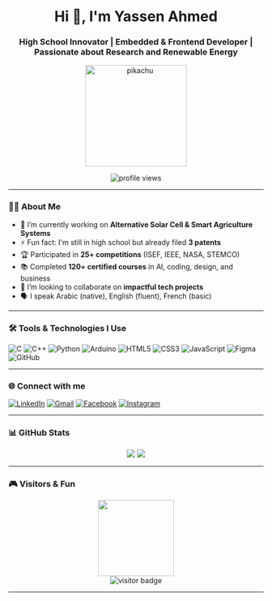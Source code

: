 <h1 align="center">Hi 👋, I'm Yassen Ahmed</h1>
<h3 align="center">High School Innovator | Embedded & Frontend Developer | Passionate about Research and Renewable Energy</h3>

<p align="center">
  <img src="https://github.com/YOUR_USERNAME/YOUR_USERNAME/raw/main/pokemon.gif" width="200" alt="pikachu">
</p>

<p align="center">
  <img src="https://komarev.com/ghpvc/?username=YOUR_USERNAME&label=Profile%20views&color=0e75b6&style=flat" alt="profile views" />
</p>

---

### 👨‍💻 About Me

- 🔭 I’m currently working on **Alternative Solar Cell & Smart Agriculture Systems**
- ⚡ Fun fact: I'm still in high school but already filed **3 patents**
- 🏆 Participated in **25+ competitions** (ISEF, IEEE, NASA, STEMCO)
- 📚 Completed **120+ certified courses** in AI, coding, design, and business
- 👯 I’m looking to collaborate on **impactful tech projects**
- 🗣 I speak Arabic (native), English (fluent), French (basic)

---

### 🛠️ Tools & Technologies I Use

![C](https://img.shields.io/badge/C-00599C?style=flat&logo=c&logoColor=white)
![C++](https://img.shields.io/badge/C++-00599C?style=flat&logo=c%2B%2B&logoColor=white)
![Python](https://img.shields.io/badge/Python-3670A0?style=flat&logo=python&logoColor=white)
![Arduino](https://img.shields.io/badge/Arduino-00979D?style=flat&logo=arduino&logoColor=white)
![HTML5](https://img.shields.io/badge/HTML5-E34F26?style=flat&logo=html5&logoColor=white)
![CSS3](https://img.shields.io/badge/CSS3-1572B6?style=flat&logo=css3&logoColor=white)
![JavaScript](https://img.shields.io/badge/JavaScript-F7DF1E?style=flat&logo=javascript&logoColor=black)
![Figma](https://img.shields.io/badge/Figma-F24E1E?style=flat&logo=figma&logoColor=white)
![GitHub](https://img.shields.io/badge/GitHub-181717?style=flat&logo=github&logoColor=white)

---

### 🌐 Connect with me

[![LinkedIn](https://img.shields.io/badge/LinkedIn-blue?style=flat&logo=linkedin&logoColor=white)](https://www.linkedin.com/in/YOUR_LINKEDIN/)
[![Gmail](https://img.shields.io/badge/Email-D14836?style=flat&logo=gmail&logoColor=white)](mailto:yassen.2323053@stemqena.moe.edu.eg)
[![Facebook](https://img.shields.io/badge/Facebook-1877F2?style=flat&logo=facebook&logoColor=white)](https://facebook.com/YOUR_FACEBOOK)
[![Instagram](https://img.shields.io/badge/Instagram-E4405F?style=flat&logo=instagram&logoColor=white)](https://instagram.com/YOUR_INSTAGRAM)

---

### 📊 GitHub Stats

<p align="center">
  <img src="https://github-readme-stats.vercel.app/api?username=YOUR_USERNAME&show_icons=true&theme=tokyonight" />
  <img src="https://github-readme-streak-stats.herokuapp.com/?user=YOUR_USERNAME&theme=tokyonight" />
</p>

---

### 🎮 Visitors & Fun

<p align="center">
  <img src="https://github.com/YOUR_USERNAME/YOUR_USERNAME/raw/main/pokemon-running.gif" width="150">
  <br>
  <img src="https://visitor-badge.laobi.icu/badge?page_id=YOUR_USERNAME.YOUR_USERNAME" alt="visitor badge"/>
</p>

---

